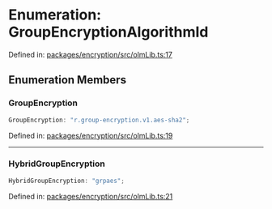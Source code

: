 # Enumeration: GroupEncryptionAlgorithmId

Defined in: [packages/encryption/src/olmLib.ts:17](https://github.com/towns-protocol/towns/blob/0db1fd0ac7258e8db8cedfb6183e8eade8284fa1/packages/encryption/src/olmLib.ts#L17)

## Enumeration Members

### GroupEncryption

```ts
GroupEncryption: "r.group-encryption.v1.aes-sha2";
```

Defined in: [packages/encryption/src/olmLib.ts:19](https://github.com/towns-protocol/towns/blob/0db1fd0ac7258e8db8cedfb6183e8eade8284fa1/packages/encryption/src/olmLib.ts#L19)

***

### HybridGroupEncryption

```ts
HybridGroupEncryption: "grpaes";
```

Defined in: [packages/encryption/src/olmLib.ts:21](https://github.com/towns-protocol/towns/blob/0db1fd0ac7258e8db8cedfb6183e8eade8284fa1/packages/encryption/src/olmLib.ts#L21)
